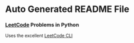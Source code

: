 
# Auto Generated README File
### [LeetCode](https://leetcode.com/) Problems in Python
Uses the excellent [LeetCode CLI](https://github.com/skygragon/leetcode-cli)


